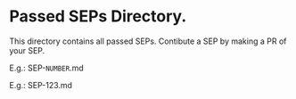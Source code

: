 # Passed SEPs Directory.

This directory contains all passed SEPs. Contibute a SEP by making a PR of your SEP.

E.g.: SEP-`NUMBER`.md

E.g.: SEP-123.md
